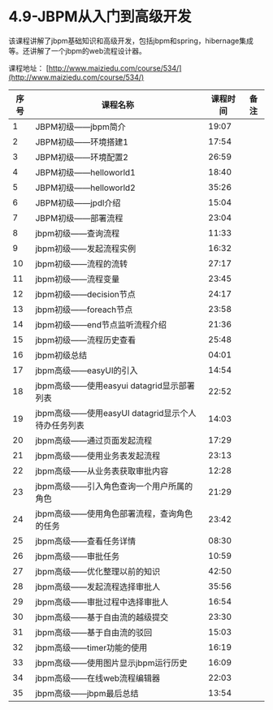 # 4.9-JBPM从入门到高级开发

该课程讲解了jbpm基础知识和高级开发，包括jbpm和spring，hibernage集成等。还讲解了一个jbpm的web流程设计器。

课程地址：  [http://www.maiziedu.com/course/534/](http://www.maiziedu.com/course/534/)

| 序号 | 课程名称 | 课程时间 | 备注 |
| --- | --- | --- | --- |
| 1 | JBPM初级——jbpm简介 | 19:07 | |
| 2 | JBPM初级——环境搭建1 | 17:54 | |
| 3 | JBPM初级——环境配置2 | 26:59 | |
| 4 | JBPM初级——helloworld1 | 18:40 | |
| 5 | JBPM初级——helloworld2 | 35:26 | |
| 6 | JBPM初级——jpdl介绍 | 15:04 | |
| 7 | JBPM初级——部署流程 | 23:04 | |
| 8 | jbpm初级——查询流程 | 11:33 | |
| 9 | jbpm初级——发起流程实例 | 16:32 | |
| 10 | jbpm初级——流程的流转 | 27:17 | |
| 11 | jbpm初级——流程变量 | 23:45 | |
| 12 | jbpm初级——decision节点 | 24:17 | |
| 13 | jbpm初级——foreach节点 | 23:58 | |
| 14 | jbpm初级——end节点监听流程介绍 | 21:36 | |
| 15 | jbpm初级——流程历史查看 | 25:48 | |
| 16 | jbpm初级总结 | 04:01 | |
| 17 | jbpm高级——easyUI的引入 | 14:54 | |
| 18 | jbpm高级——使用easyui datagrid显示部署列表 | 22:52 | |
| 19 | jbpm高级——使用easyUI datagrid显示个人待办任务列表 | 14:03 | |
| 20 | jbpm高级——通过页面发起流程 | 17:29 | |
| 21 | jbpm高级——使用业务表发起流程 | 23:13 | |
| 22 | jbpm高级——从业务表获取审批内容 | 12:28 | |
| 23 | jbpm高级——引入角色查询一个用户所属的角色 | 21:29 | |
| 24 | jbpm高级——使用角色部署流程，查询角色的任务 | 23:42 | |
| 25 | jbpm高级——查看任务详情 | 08:30 | |
| 26 | jbpm高级——审批任务 | 10:59 | |
| 27 | jbpm高级——优化整理以前的知识 | 42:50 | |
| 28 | jbpm高级——发起流程选择审批人 | 35:56 | |
| 29 | jbpm高级——审批过程中选择审批人 | 16:54 | |
| 30 | jbpm高级——基于自由流的越级提交 | 23:30 | |
| 31 | jbpm高级——基于自由流的驳回 | 15:03 | |
| 32 | jbpm高级——timer功能的使用 | 16:19 | |
| 33 | jbpm高级——使用图片显示jbpm运行历史 | 16:09 | |
| 34 | jbpm高级——在线web流程编辑器 | 22:03 | |
| 35 | jbpm高级——jbpm最后总结 | 13:54 | |
